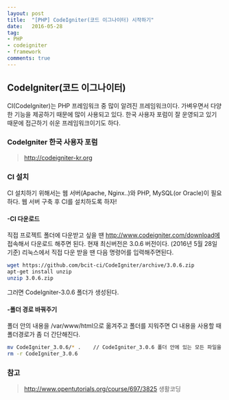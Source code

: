 ```yaml
---
layout: post
title:  "[PHP] CodeIgniter(코드 이그나이터) 시작하기"
date:   2016-05-28
tag:
- PHP
- codeigniter
- framework
comments: true
---
```


## CodeIgniter(코드 이그나이터)

CI(CodeIgniter)는 PHP 프레임워크 중 많이 알려진 프레임워크이다.
가벼우면서 다양한 기능을 제공하기 때문에 많이 사용되고 있다.
한국 사용자 포럼이 잘 운영되고 있기 때문에 접근하기 쉬운 프레임워크이기도 하다.

### CodeIgniter 한국 사용자 포럼
> http://codeigniter-kr.org


### CI 설치 
CI 설치하기 위해서는 웹 서버(Apache, Nginx..)와 PHP, MySQL(or Oracle)이 필요하다.
웹 서버 구축 후 CI를 설치하도록 하자!

#### -CI 다운로드
직접 프로젝트 폴더에 다운받고 싶을 땐 http://www.codeigniter.com/download에 접속해서 다운로드 해주면 된다.
현재 최신버전은 3.0.6 버전이다. (2016년 5월 28일 기준)
리눅스에서 직접 다운 받을 땐 다음 명령어를 입력해주면된다.

```bash
wget https://github.com/bcit-ci/CodeIgniter/archive/3.0.6.zip
apt-get install unzip
unzip 3.0.6.zip
```

그러면 CodeIgniter-3.0.6 폴더가 생성된다.

#### -폴더 경로 바꿔주기
폴더 안의 내용을 /var/www/html으로 옮겨주고 폴더를 지워주면 CI 내용을 사용할 때 폴더경로가 좀 더 간단해진다.

```bash
mv CodeIgniter_3.0.6/* .	// CodeIgniter_3.0.6 폴더 안에 있는 모든 파일을 현재 디렉토리로 옮긴다.
rm -r CodeIgniter_3.0.6
```

### 참고
> http://www.opentutorials.org/course/697/3825 생활코딩

